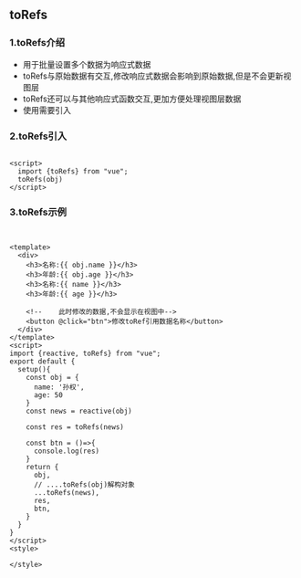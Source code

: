 ## toRefs

### 1.toRefs介绍
- 用于批量设置多个数据为响应式数据
- toRefs与原始数据有交互,修改响应式数据会影响到原始数据,但是不会更新视图层
- toRefs还可以与其他响应式函数交互,更加方便处理视图层数据
- 使用需要引入

### 2.toRefs引入

```vue

<script>
  import {toRefs} from "vue";
  toRefs(obj)
</script>
```

### 3.toRefs示例
```vue


<template>
  <div>
    <h3>名称:{{ obj.name }}</h3>
    <h3>年龄:{{ obj.age }}</h3>
    <h3>名称:{{ name }}</h3>
    <h3>年龄:{{ age }}</h3>

    <!--    此时修改的数据,不会显示在视图中-->
    <button @click="btn">修改toRef引用数据名称</button>
  </div>
</template>
<script>
import {reactive, toRefs} from "vue";
export default {
  setup(){
    const obj = {
      name: '孙权',
      age: 50
    }
    const news = reactive(obj)

    const res = toRefs(news)

    const btn = ()=>{
      console.log(res)
    }
    return {
      obj,
      // ....toRefs(obj)解构对象
      ...toRefs(news),
      res,
      btn,
    }
  }
}
</script>
<style>

</style>
```